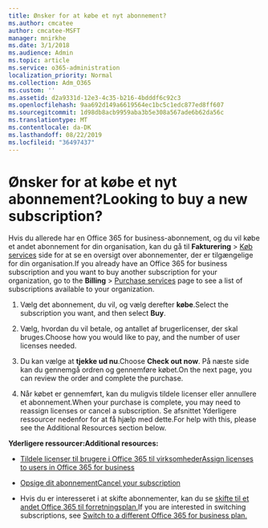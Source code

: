 ```yaml
---
title: Ønsker for at købe et nyt abonnement?
ms.author: cmcatee
author: cmcatee-MSFT
manager: mnirkhe
ms.date: 3/1/2018
ms.audience: Admin
ms.topic: article
ms.service: o365-administration
localization_priority: Normal
ms.collection: Adm_O365
ms.custom: ''
ms.assetid: d2a9331d-12e3-4c35-b216-4bdddf6c92c3
ms.openlocfilehash: 9aa692d149a6619564ec1bc5c1edc877ed8ff607
ms.sourcegitcommit: 1d98db8acb9959aba3b5e308a567ade6b62da56c
ms.translationtype: MT
ms.contentlocale: da-DK
ms.lasthandoff: 08/22/2019
ms.locfileid: "36497437"
---
```

# <a name="looking-to-buy-a-new-subscription"></a><span data-ttu-id="66499-102">Ønsker for at købe et nyt abonnement?</span><span class="sxs-lookup"><span data-stu-id="66499-102">Looking to buy a new subscription?</span></span>

<span data-ttu-id="66499-103">Hvis du allerede har en Office 365 for business-abonnement, og du vil købe et andet abonnement for din organisation, kan du gå til **Fakturering** \> [Køb services](https://go.microsoft.com/fwlink/p/?linkid=868433) side for at se en oversigt over abonnementer, der er tilgængelige for din organisation.</span><span class="sxs-lookup"><span data-stu-id="66499-103">If you already have an Office 365 for business subscription and you want to buy another subscription for your organization, go to the **Billing** \> [Purchase services](https://go.microsoft.com/fwlink/p/?linkid=868433) page to see a list of subscriptions available to your organization.</span></span>
 
1. <span data-ttu-id="66499-104">Vælg det abonnement, du vil, og vælg derefter **købe**.</span><span class="sxs-lookup"><span data-stu-id="66499-104">Select the subscription you want, and then select **Buy**.</span></span>

2. <span data-ttu-id="66499-105">Vælg, hvordan du vil betale, og antallet af brugerlicenser, der skal bruges.</span><span class="sxs-lookup"><span data-stu-id="66499-105">Choose how you would like to pay, and the number of user licenses needed.</span></span>

3. <span data-ttu-id="66499-106">Du kan vælge at **tjekke ud nu**.</span><span class="sxs-lookup"><span data-stu-id="66499-106">Choose **Check out now**.</span></span> <span data-ttu-id="66499-107">På næste side kan du gennemgå ordren og gennemføre købet.</span><span class="sxs-lookup"><span data-stu-id="66499-107">On the next page, you can review the order and complete the purchase.</span></span>

4. <span data-ttu-id="66499-108">Når købet er gennemført, kan du muligvis tildele licenser eller annullere et abonnement.</span><span class="sxs-lookup"><span data-stu-id="66499-108">When your purchase is complete, you may need to reassign licenses or cancel a subscription.</span></span> <span data-ttu-id="66499-109">Se afsnittet Yderligere ressourcer nedenfor for at få hjælp med dette.</span><span class="sxs-lookup"><span data-stu-id="66499-109">For help with this, please see the Additional Resources section below.</span></span>

 <span data-ttu-id="66499-110">**Yderligere ressourcer:**</span><span class="sxs-lookup"><span data-stu-id="66499-110">**Additional resources:**</span></span>
  
- [<span data-ttu-id="66499-111">Tildele licenser til brugere i Office 365 til virksomheder</span><span class="sxs-lookup"><span data-stu-id="66499-111">Assign licenses to users in Office 365 for business</span></span>](https://docs.microsoft.com/office365/admin/subscriptions-and-billing/assign-licenses-to-users)
    
- [<span data-ttu-id="66499-112">Opsige dit abonnement</span><span class="sxs-lookup"><span data-stu-id="66499-112">Cancel your subscription</span></span>](https://docs.microsoft.com/office365/admin/subscriptions-and-billing/cancel-your-subscription)
    
- <span data-ttu-id="66499-113">Hvis du er interesseret i at skifte abonnementer, kan du se [skifte til et andet Office 365 til forretningsplan.](https://docs.microsoft.com/office365/admin/subscriptions-and-billing/switch-to-a-different-plan)</span><span class="sxs-lookup"><span data-stu-id="66499-113">If you are interested in switching subscriptions, see [Switch to a different Office 365 for business plan.](https://docs.microsoft.com/office365/admin/subscriptions-and-billing/switch-to-a-different-plan)</span></span>